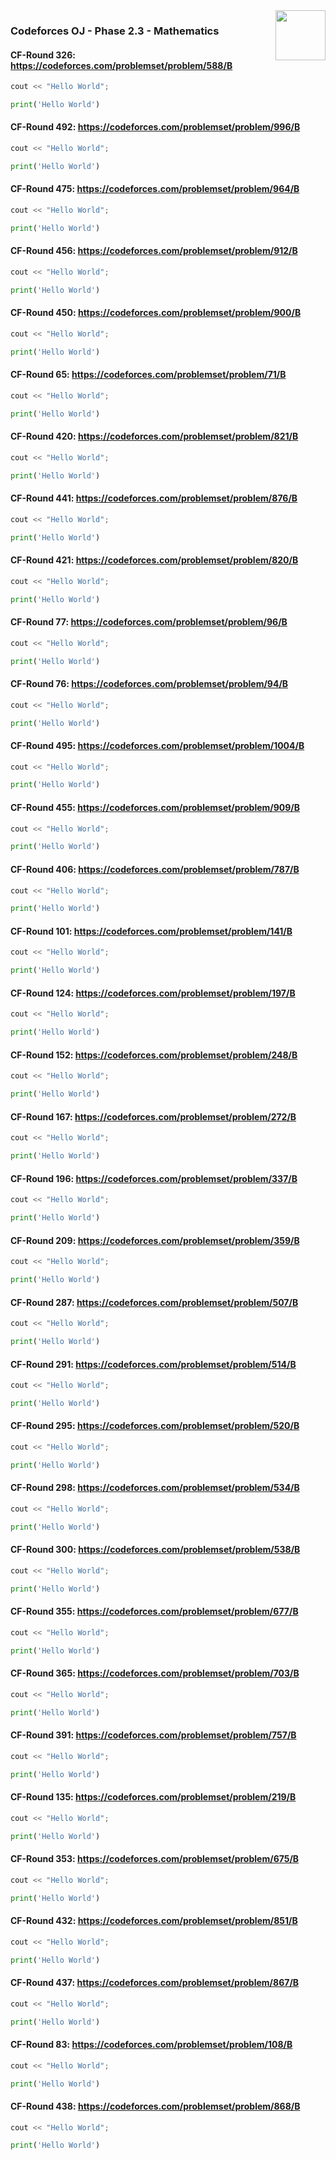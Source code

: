 <img align="right" width="80" height="80" src="https://github.com/cs-MohamedAyman/Problem-Solving-Training/blob/master/online-judges-logos/codeforces.jpg">

### Codeforces OJ - Phase 2.3 - Mathematics

#### CF-Round 326: https://codeforces.com/problemset/problem/588/B
```cpp
cout << "Hello World";
```
```python
print('Hello World')
```

#### CF-Round 492: https://codeforces.com/problemset/problem/996/B
```cpp
cout << "Hello World";
```
```python
print('Hello World')
```

#### CF-Round 475: https://codeforces.com/problemset/problem/964/B
```cpp
cout << "Hello World";
```
```python
print('Hello World')
```

#### CF-Round 456: https://codeforces.com/problemset/problem/912/B
```cpp
cout << "Hello World";
```
```python
print('Hello World')
```

#### CF-Round 450: https://codeforces.com/problemset/problem/900/B
```cpp
cout << "Hello World";
```
```python
print('Hello World')
```

#### CF-Round 65: https://codeforces.com/problemset/problem/71/B
```cpp
cout << "Hello World";
```
```python
print('Hello World')
```

#### CF-Round 420: https://codeforces.com/problemset/problem/821/B
```cpp
cout << "Hello World";
```
```python
print('Hello World')
```

#### CF-Round 441: https://codeforces.com/problemset/problem/876/B
```cpp
cout << "Hello World";
```
```python
print('Hello World')
```

#### CF-Round 421: https://codeforces.com/problemset/problem/820/B
```cpp
cout << "Hello World";
```
```python
print('Hello World')
```

#### CF-Round 77: https://codeforces.com/problemset/problem/96/B
```cpp
cout << "Hello World";
```
```python
print('Hello World')
```

#### CF-Round 76: https://codeforces.com/problemset/problem/94/B
```cpp
cout << "Hello World";
```
```python
print('Hello World')
```

#### CF-Round 495: https://codeforces.com/problemset/problem/1004/B
```cpp
cout << "Hello World";
```
```python
print('Hello World')
```

#### CF-Round 455: https://codeforces.com/problemset/problem/909/B
```cpp
cout << "Hello World";
```
```python
print('Hello World')
```

#### CF-Round 406: https://codeforces.com/problemset/problem/787/B
```cpp
cout << "Hello World";
```
```python
print('Hello World')
```

#### CF-Round 101: https://codeforces.com/problemset/problem/141/B
```cpp
cout << "Hello World";
```
```python
print('Hello World')
```

#### CF-Round 124: https://codeforces.com/problemset/problem/197/B
```cpp
cout << "Hello World";
```
```python
print('Hello World')
```

#### CF-Round 152: https://codeforces.com/problemset/problem/248/B
```cpp
cout << "Hello World";
```
```python
print('Hello World')
```

#### CF-Round 167: https://codeforces.com/problemset/problem/272/B
```cpp
cout << "Hello World";
```
```python
print('Hello World')
```

#### CF-Round 196: https://codeforces.com/problemset/problem/337/B
```cpp
cout << "Hello World";
```
```python
print('Hello World')
```

#### CF-Round 209: https://codeforces.com/problemset/problem/359/B
```cpp
cout << "Hello World";
```
```python
print('Hello World')
```

#### CF-Round 287: https://codeforces.com/problemset/problem/507/B
```cpp
cout << "Hello World";
```
```python
print('Hello World')
```

#### CF-Round 291: https://codeforces.com/problemset/problem/514/B
```cpp
cout << "Hello World";
```
```python
print('Hello World')
```

#### CF-Round 295: https://codeforces.com/problemset/problem/520/B
```cpp
cout << "Hello World";
```
```python
print('Hello World')
```

#### CF-Round 298: https://codeforces.com/problemset/problem/534/B
```cpp
cout << "Hello World";
```
```python
print('Hello World')
```

#### CF-Round 300: https://codeforces.com/problemset/problem/538/B
```cpp
cout << "Hello World";
```
```python
print('Hello World')
```

#### CF-Round 355: https://codeforces.com/problemset/problem/677/B
```cpp
cout << "Hello World";
```
```python
print('Hello World')
```

#### CF-Round 365: https://codeforces.com/problemset/problem/703/B
```cpp
cout << "Hello World";
```
```python
print('Hello World')
```

#### CF-Round 391: https://codeforces.com/problemset/problem/757/B
```cpp
cout << "Hello World";
```
```python
print('Hello World')
```

#### CF-Round 135: https://codeforces.com/problemset/problem/219/B
```cpp
cout << "Hello World";
```
```python
print('Hello World')
```

#### CF-Round 353: https://codeforces.com/problemset/problem/675/B
```cpp
cout << "Hello World";
```
```python
print('Hello World')
```

#### CF-Round 432: https://codeforces.com/problemset/problem/851/B
```cpp
cout << "Hello World";
```
```python
print('Hello World')
```

#### CF-Round 437: https://codeforces.com/problemset/problem/867/B
```cpp
cout << "Hello World";
```
```python
print('Hello World')
```

#### CF-Round 83: https://codeforces.com/problemset/problem/108/B
```cpp
cout << "Hello World";
```
```python
print('Hello World')
```

#### CF-Round 438: https://codeforces.com/problemset/problem/868/B
```cpp
cout << "Hello World";
```
```python
print('Hello World')
```
